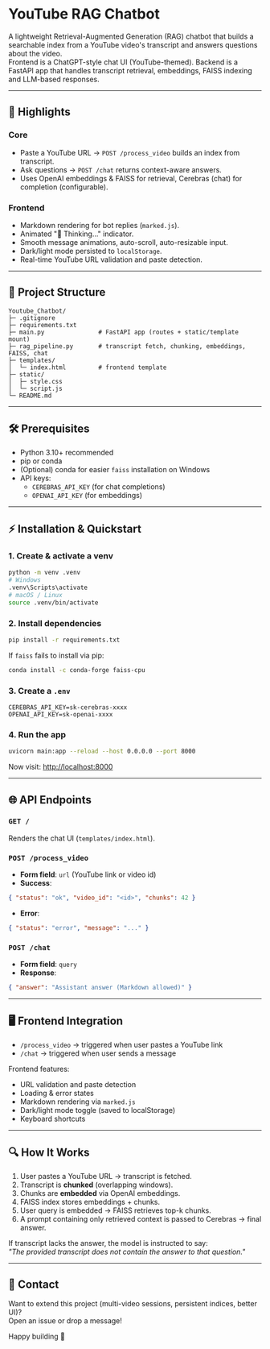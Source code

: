 # YouTube RAG Chatbot

A lightweight Retrieval-Augmented Generation (RAG) chatbot that builds a searchable index from a YouTube video's transcript and answers questions about the video.  
Frontend is a ChatGPT-style chat UI (YouTube-themed). Backend is a FastAPI app that handles transcript retrieval, embeddings, FAISS indexing and LLM-based responses.

---

## 🚀 Highlights

### Core
- Paste a YouTube URL → `POST /process_video` builds an index from transcript.
- Ask questions → `POST /chat` returns context-aware answers.
- Uses OpenAI embeddings & FAISS for retrieval, Cerebras (chat) for completion (configurable).

### Frontend
- Markdown rendering for bot replies (`marked.js`).
- Animated "🤔 Thinking..." indicator.
- Smooth message animations, auto-scroll, auto-resizable input.
- Dark/light mode persisted to `localStorage`.
- Real-time YouTube URL validation and paste detection.

---

## 📂 Project Structure

```
Youtube_Chatbot/
├─ .gitignore
├─ requirements.txt
├─ main.py               # FastAPI app (routes + static/template mount)
├─ rag_pipeline.py       # transcript fetch, chunking, embeddings, FAISS, chat
├─ templates/
│  └─ index.html         # frontend template
├─ static/
│  ├─ style.css
│  └─ script.js
└─ README.md
```

---

## 🛠️ Prerequisites

- Python 3.10+ recommended  
- pip or conda  
- (Optional) conda for easier `faiss` installation on Windows  
- API keys:
  - `CEREBRAS_API_KEY` (for chat completions)  
  - `OPENAI_API_KEY` (for embeddings)  

---

## ⚡ Installation & Quickstart

### 1. Create & activate a venv
```bash
python -m venv .venv
# Windows
.venv\Scripts\activate
# macOS / Linux
source .venv/bin/activate
```

### 2. Install dependencies
```bash
pip install -r requirements.txt
```

If `faiss` fails to install via pip:
```bash
conda install -c conda-forge faiss-cpu
```

### 3. Create a `.env`
```env
CEREBRAS_API_KEY=sk-cerebras-xxxx
OPENAI_API_KEY=sk-openai-xxxx
```

### 4. Run the app
```bash
uvicorn main:app --reload --host 0.0.0.0 --port 8000
```
Now visit: [http://localhost:8000](http://localhost:8000)

---

## 🌐 API Endpoints

### `GET /`
Renders the chat UI (`templates/index.html`).

### `POST /process_video`
- **Form field**: `url` (YouTube link or video id)  
- **Success**:
```json
{ "status": "ok", "video_id": "<id>", "chunks": 42 }
```
- **Error**:
```json
{ "status": "error", "message": "..." }
```

### `POST /chat`
- **Form field**: `query`  
- **Response**:
```json
{ "answer": "Assistant answer (Markdown allowed)" }
```

---

## 🖥️ Frontend Integration

- `/process_video` → triggered when user pastes a YouTube link  
- `/chat` → triggered when user sends a message  

Frontend features:
- URL validation and paste detection  
- Loading & error states  
- Markdown rendering via `marked.js`  
- Dark/light mode toggle (saved to localStorage)  
- Keyboard shortcuts  

---

## 🔍 How It Works

1. User pastes a YouTube URL → transcript is fetched.  
2. Transcript is **chunked** (overlapping windows).  
3. Chunks are **embedded** via OpenAI embeddings.  
4. FAISS index stores embeddings + chunks.  
5. User query is embedded → FAISS retrieves top-k chunks.  
6. A prompt containing only retrieved context is passed to Cerebras → final answer.  

If transcript lacks the answer, the model is instructed to say:  
*"The provided transcript does not contain the answer to that question."*

---
## 📧 Contact

Want to extend this project (multi-video sessions, persistent indices, better UI)?  
Open an issue or drop a message!  

Happy building 🎯
